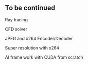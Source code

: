 ## To be continued
Ray tracing

CFD solver

JPEG and x264 Encoder/Decoder

Super resolution with x264

AI frame work with CUDA from scratch
